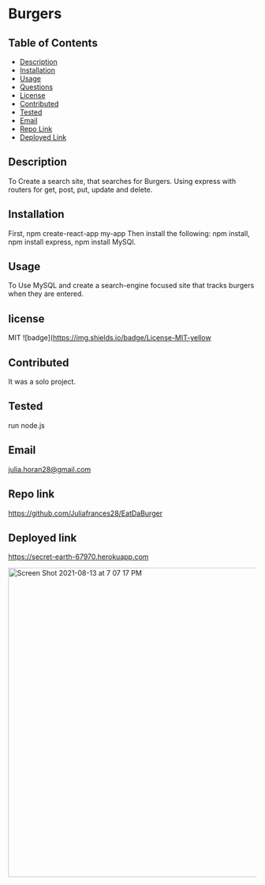 
# Burgers


## Table of Contents

 * [Description](#Description)
 * [Installation](#Installation)
 * [Usage](#Usage)
 * [Questions](#Questions)
 * [License](#License)
 * [Contributed](#Contributed)
 * [Tested](#Tested)
 * [Email](#Email)
 * [Repo Link](#Repolink)
 * [Deployed Link](#Deployedlink)
 

## Description
To Create a search site, that searches for Burgers. Using express with routers for get, post, put, update and delete. 

## Installation
First, npm create-react-app my-app Then install the following: npm install, npm install express, npm install MySQl. 

## Usage
To Use MySQL and create a search-engine focused site that tracks burgers when they are entered. 

## license
MIT ![badge](https://img.shields.io/badge/License-MIT-yellow

## Contributed
It was a solo project.

## Tested
run node.js

## Email
julia.horan28@gmail.com

## Repo link
https://github.com/Juliafrances28/EatDaBurger

## Deployed link
https://secret-earth-67970.herokuapp.com

<img width="627" alt="Screen Shot 2021-08-13 at 7 07 17 PM" src="https://user-images.githubusercontent.com/67694214/129426005-635e164a-f81c-4f10-9cfd-5f46998770e4.png">



